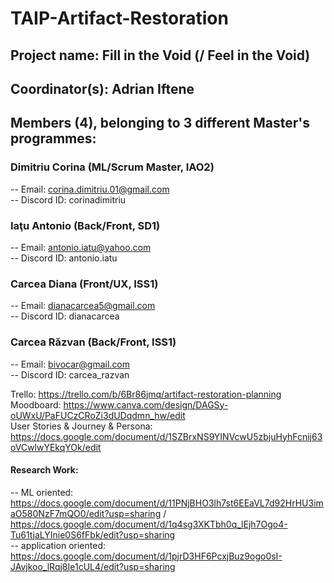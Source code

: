 # TAIP-Artifact-Restoration

## Project name: Fill in the Void (/ Feel in the Void)

## Coordinator(s): Adrian Iftene

## Members (4), belonging to 3 different Master's programmes:

### Dimitriu Corina (ML/Scrum Master, IAO2)
-- Email: corina.dimitriu.01@gmail.com  
-- Discord ID: corinadimitriu  

### Iaţu Antonio (Back/Front, SD1)
-- Email: antonio.iatu@yahoo.com  
-- Discord ID: antonio.iatu 

### Carcea Diana (Front/UX, ISS1)
-- Email: dianacarcea5@gmail.com  
-- Discord ID: dianacarcea

### Carcea Răzvan (Back/Front, ISS1)
-- Email: bivocar@gmail.com  
-- Discord ID: carcea_razvan


Trello: https://trello.com/b/6Br86jmq/artifact-restoration-planning  
Moodboard: https://www.canva.com/design/DAGSy-oUWxU/PaFUCzCRoZi3dUDqdmn_hw/edit  
User Stories & Journey & Persona: https://docs.google.com/document/d/1SZBrxNS9YINVcwU5zbjuHyhFcnij63oVCwlwYEkqYOk/edit

#### Research Work:
-- ML oriented: https://docs.google.com/document/d/11PNjBHO3lh7st6EEaVL7d92HrHU3imaO580NzF7mQO0/edit?usp=sharing / https://docs.google.com/document/d/1q4sg3XKTbh0q_lEjh7Ogo4-Tu61tjaLYInie0S6fFbk/edit?usp=sharing  
-- application oriented: https://docs.google.com/document/d/1pjrD3HF6PcxjBuz9ogo0sI-JAvjkoo_lRqj8Ie1cUL4/edit?usp=sharing
